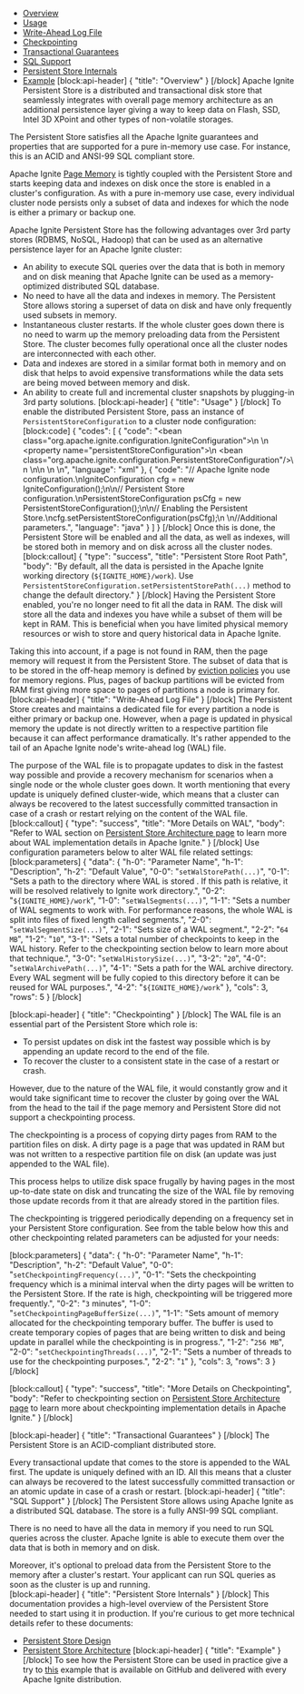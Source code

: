 * [Overview](#section-overview)
* [Usage](#section-usage)
* [Write-Ahead Log File](#section-write-ahead-log-file)
* [Checkpointing](#section-checkpointing)
* [Transactional Guarantees](#section-transactional-guarantees)
* [SQL Support](#section-sql-support)
* [Persistent Store Internals](#section-persistent-store-internals)
* [Example](#section-example)
[block:api-header]
{
  "title": "Overview"
}
[/block]
Apache Ignite Persistent Store is a distributed and transactional disk store that seamlessly integrates with overall page memory architecture as an additional persistence layer giving a way to keep data on Flash, SSD, Intel 3D XPoint and other types of non-volatile storages.

The Persistent Store satisfies all the Apache Ignite guarantees and properties that are supported for a pure in-memory use case. For instance, this is an ACID and ANSI-99 SQL compliant store.  
 
Apache Ignite [Page Memory](doc:page-memory) is tightly coupled with the Persistent Store and starts keeping data and indexes on disk once the store is enabled in a cluster's configuration. As with a pure in-memory use case, every individual cluster node persists only a subset of data and indexes for which the node is either a primary or backup one.

Apache Ignite Persistent Store has the following advantages over 3rd party stores (RDBMS, NoSQL, Hadoop) that can be used as an alternative persistence layer for an Apache Ignite cluster:
* An ability to execute SQL queries over the data that is both in memory and on disk meaning that Apache Ignite can be used as a memory-optimized distributed SQL database.
* No need to have all the data and indexes in memory. The Persistent Store allows storing a superset of data on disk and have only frequently used subsets in memory.
* Instantaneous cluster restarts. If the whole cluster goes down there is no need to warm up the memory preloading data from the Persistent Store. The cluster becomes fully operational once all the cluster nodes are interconnected with each other.
* Data and indexes are stored in a similar format both in memory and on disk that helps to avoid expensive transformations while the data sets are being moved between memory and disk. 
* An ability to create full and incremental cluster snapshots by plugging-in 3rd party solutions.
[block:api-header]
{
  "title": "Usage"
}
[/block]
To enable the distributed Persistent Store, pass an instance of `PersistentStoreConfiguration` to a cluster node configuration: 
[block:code]
{
  "codes": [
    {
      "code": "<bean class=\"org.apache.ignite.configuration.IgniteConfiguration\">\n  <!-- Enabling Apache Ignite Persistent Store. -->\n  <property name=\"persistentStoreConfiguration\">\n    <bean class=\"org.apache.ignite.configuration.PersistentStoreConfiguration\"/>\n  </property>\n\n  <!-- Additional setting. -->\n \n</bean>",
      "language": "xml"
    },
    {
      "code": "// Apache Ignite node configuration.\nIgniteConfiguration cfg = new IgniteConfiguration();\n\n// Persistent Store configuration.\nPersistentStoreConfiguration psCfg = new PersistentStoreConfiguration();\n\n// Enabling the Persistent Store.\ncfg.setPersistentStoreConfiguration(psCfg);\n        \n//Additional parameters.",
      "language": "java"
    }
  ]
}
[/block]
Once this is done, the Persistent Store will be enabled and all the data, as well as indexes, will be stored both in memory and on disk across all the cluster nodes. 
[block:callout]
{
  "type": "success",
  "title": "Persistent Store Root Path",
  "body": "By default, all the data is persisted in the Apache Ignite working directory (`${IGNITE_HOME}/work`). Use `PersistentStoreConfiguration.setPersistentStorePath(...)` method to change the default directory."
}
[/block]
Having the Persistent Store enabled, you're no longer need to fit all the data in RAM. The disk will store all the data and indexes you have while a subset of them will be kept in RAM. This is beneficial when you have limited physical memory resources or wish to store and query historical data in Apache Ignite.

Taking this into account, if a page is not found in RAM, then the page memory will request it from the Persistent Store. The subset of data that is to be stored in the off-heap memory is defined by [eviction policies](https://apacheignite.readme.io/docs/evictions#section-page-based-eviction) you use for memory regions. Plus, pages of backup partitions will be evicted from RAM first giving more space to pages of partitions a node is primary for.
[block:api-header]
{
  "title": "Write-Ahead Log File"
}
[/block]
The Persistent Store creates and maintains a dedicated file for every partition a node is either primary or backup one. However, when a page is updated in physical memory the update is not directly written to a respective partition file because it can affect performance dramatically. It's rather appended to the tail of an Apache Ignite node's write-ahead log (WAL) file.

The purpose of the WAL file is to propagate updates to disk in the fastest way possible and provide a recovery mechanism for scenarios when a single node or the whole cluster goes down. It worth mentioning that every update is uniquely defined cluster-wide, which means that a cluster can always be recovered to the latest successfully committed transaction in case of a crash or restart relying on the content of the WAL file.
[block:callout]
{
  "type": "success",
  "title": "More Details on WAL",
  "body": "Refer to WAL section on [Persistent Store Architecture page](https://cwiki.apache.org/confluence/display/IGNITE/Persistent+Store+Architecture#PersistentStoreArchitecture-Write-Ahead-Log) to learn more about WAL implementation details in Apache Ignite."
}
[/block]
Use configuration parameters below to alter WAL file related settings:
[block:parameters]
{
  "data": {
    "h-0": "Parameter Name",
    "h-1": "Description",
    "h-2": "Default Value",
    "0-0": "`setWalStorePath(...)`",
    "0-1": "Sets a path to the directory where WAL is stored . If this path is relative, it will be resolved relatively to Ignite work directory.",
    "0-2": "`${IGNITE_HOME}/work`",
    "1-0": "`setWalSegments(...)`",
    "1-1": "Sets a number of WAL segments to work with. For performance reasons, the whole WAL is split into files of fixed length called segments.",
    "2-0": "`setWalSegmentSize(...)`",
    "2-1": "Sets size of a WAL segment.",
    "2-2": "`64 MB`",
    "1-2": "`10`",
    "3-1": "Sets a total number of checkpoints to keep in the WAL history. Refer to the checkpointing section below to learn more about that technique.",
    "3-0": "`setWalHistorySize(...)`",
    "3-2": "`20`",
    "4-0": "`setWalArchivePath(...)`",
    "4-1": "Sets a path for the WAL archive directory. Every WAL segment will be fully copied to this directory before it can be reused for WAL purposes.",
    "4-2": "`${IGNITE_HOME}/work`"
  },
  "cols": 3,
  "rows": 5
}
[/block]

[block:api-header]
{
  "title": "Checkpointing"
}
[/block]
The WAL file is an essential part of the Persistent Store which role is:
* To persist updates on disk int the fastest way possible which is by appending an update record to the end of the file.
* To recover the cluster to a consistent state in the case of a restart or crash.

However, due to the nature of the WAL file, it would constantly grow and it would take significant time to recover the cluster by going over the WAL from the head to the tail if the page memory and Persistent Store did not support a checkpointing process.

The checkpointing is a process of copying dirty pages from RAM to the partition files on disk. A dirty page is a page that was updated in RAM but was not written to a respective partition file on disk (an update was just appended to the WAL file).

This process helps to utilize disk space frugally by having pages in the most up-to-date state on disk and truncating the size of the WAL file by removing those update records from it that are already stored in the partition files.  

The checkpointing is triggered periodically depending on a frequency set in your Persistent Store configuration. See from the table below how this and other checkpointing related parameters can be adjusted for your needs: 
     
[block:parameters]
{
  "data": {
    "h-0": "Parameter Name",
    "h-1": "Description",
    "h-2": "Default Value",
    "0-0": "`setCheckpointingFrequency(...)`",
    "0-1": "Sets the checkpointing frequency which is a minimal interval when the dirty pages will be written to the Persistent Store. If the rate is high, checkpointing will be triggered more frequently.",
    "0-2": "`3` minutes",
    "1-0": "`setCheckpointingPageBufferSize(...)`",
    "1-1": "Sets amount of memory allocated for the checkpointing temporary buffer. The buffer is used to create temporary copies of pages that are being written to disk and being update in parallel while the checkpointing is in progress.",
    "1-2": "`256 MB`",
    "2-0": "`setCheckpointingThreads(...)`",
    "2-1": "Sets a number of threads to use for the checkpointing purposes.",
    "2-2": "`1`"
  },
  "cols": 3,
  "rows": 3
}
[/block]

[block:callout]
{
  "type": "success",
  "title": "More Details on Checkpointing",
  "body": "Refer to checkpointing section on [Persistent Store Architecture page](https://cwiki.apache.org/confluence/display/IGNITE/Persistent+Store+Architecture#PersistentStoreArchitecture-Checkpointing) to learn more about checkpointing implementation details in Apache Ignite."
}
[/block]

[block:api-header]
{
  "title": "Transactional Guarantees"
}
[/block]
The Persistent Store is an ACID-compliant distributed store.

Every transactional update that comes to the store is appended to the WAL first. The update is uniquely defined with an ID. All this means that a cluster can always be recovered to the latest successfully committed transaction or an atomic update ​in case of a crash or restart.
[block:api-header]
{
  "title": "SQL Support"
}
[/block]
The Persistent Store allows using Apache Ignite as a distributed SQL database. The store is a fully ANSI-99 SQL compliant.

There is no need to have all the data in memory if you need to run SQL queries across the cluster. Apache Ignite is able to execute them over the data that is both in memory and on disk. 

Moreover, it's optional to preload data from the Persistent Store to the memory after a cluster's restart. Your applicant can run SQL queries as soon as the cluster is up and running.  
[block:api-header]
{
  "title": "Persistent Store Internals"
}
[/block]
This documentation provides a high-level overview of the Persistent Store needed to start using it in production. If you're curious to get more technical details refer to these documents:
* [Persistent Store Design](https://cwiki.apache.org/confluence/display/IGNITE/Persistent+Store+Overview)
* [Persistent Store Architecture](https://cwiki.apache.org/confluence/display/IGNITE/Persistent+Store+Architecture)
[block:api-header]
{
  "title": "Example"
}
[/block]
To see how the Persistent Store can be used in practice give a try to [this](https://github.com/apache/ignite/tree/ignite-5267/examples/src/main/java/org/apache/ignite/examples/persistentstore) example that is available on GitHub and delivered with every Apache Ignite distribution.